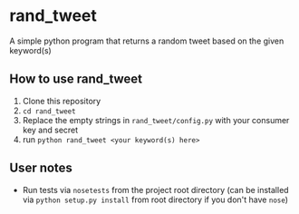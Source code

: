 # rand_tweet
A simple python program that returns a random tweet based on the given keyword(s)

## How to use rand_tweet
1. Clone this repository
2. `cd rand_tweet`
3. Replace the empty strings in `rand_tweet/config.py` with your consumer key and secret
4. run `python rand_tweet <your keyword(s) here>`

## User notes
* Run tests via `nosetests` from the project root directory (can be installed via `python setup.py install` from root directory if you don't have `nose`)
